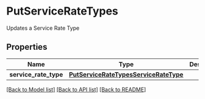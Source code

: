 # PutServiceRateTypes

Updates a Service Rate Type
## Properties
Name | Type | Description | Notes
------------ | ------------- | ------------- | -------------
**service_rate_type** | [**PutServiceRateTypesServiceRateType**](PutServiceRateTypesServiceRateType.md) |  | 

[[Back to Model list]](../README.md#documentation-for-models) [[Back to API list]](../README.md#documentation-for-api-endpoints) [[Back to README]](../README.md)


